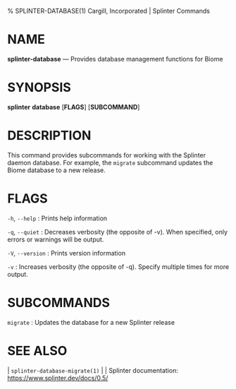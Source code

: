 % SPLINTER-DATABASE(1) Cargill, Incorporated | Splinter Commands
<!--
  Copyright 2018-2021 Cargill Incorporated
  Licensed under Creative Commons Attribution 4.0 International License
  https://creativecommons.org/licenses/by/4.0/
-->

NAME
====

**splinter-database** — Provides database management functions for Biome

SYNOPSIS
========

**splinter** **database** \[**FLAGS**\] \[**SUBCOMMAND**\]

DESCRIPTION
===========

This command provides subcommands for working with the Splinter daemon database.
For example, the `migrate` subcommand updates the Biome database to a
new release.

FLAGS
=====

`-h`, `--help`
: Prints help information

`-q`, `--quiet`
: Decreases verbosity (the opposite of -v). When specified, only errors or
  warnings will be output.

`-V`, `--version`
: Prints version information

`-v`
: Increases verbosity (the opposite of -q). Specify multiple times for more
  output.

SUBCOMMANDS
===========

`migrate`
: Updates the database for a new Splinter release

SEE ALSO
========
| `splinter-database-migrate(1)`
|
| Splinter documentation: https://www.splinter.dev/docs/0.5/
